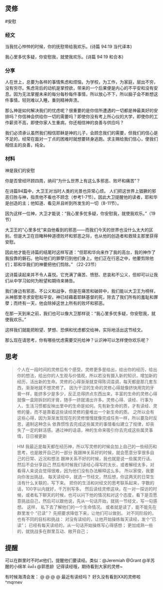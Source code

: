 ## 灵修
#安慰
### **经文**

当我忧心忡忡的时候，你的抚慰带给我欢乐。(诗篇 94:19 当代译本)

我心里多忧多疑，你安慰我，就使我欢乐。(诗篇 94:19 和合本)

### **分享**

人在世上，总要为各样的事情焦虑和烦恼，为学校，为工作，为家庭，层出不穷，没有穷尽。焦虑背后的动机是掌控欲，带来的一个后果便是内心的不平安和没有安息。因为无法掌握未来的每分每秒每件事情，所以放心不下，所以脑子会不断想这件事情，轻则难以入睡，重则精神奔溃。

那么神是如何解决我们的忧虑呢？很重要的是你信所遭遇的一切都是神最美好的安排吗？你信神会供给你一切的需要吗？即使你没有考上所心仪的大学，即使你的工作薪资不高，即使你家人生重病，你还相信神的良善与供应吗？

我们必须承认虽然我们相信耶稣是神的儿子，会顾念我们的需要，但我们的信心是不足的，经常在面对一丁点的困难时就想要转身逃跑。求主赐给我们信心，使我们相信主的良善，纯全。

### **材料**

神是我们的安慰

你是否曾经环顾四周，纳闷“为什么世界上有这么多邪恶、败坏和痛苦”？

在诗篇94篇中，大卫王对当时人类的光景也异常心烦。 人们把这世界上猖獗的邪恶归咎与神，指责他不看也不顾念（参考1-7节）。因此大卫提醒他的读者，耶和华是创造的主；他知道、看见并且听到所发生的一切（8-11节）。

因为这样一位神，大卫才能说：“我心里多忧多疑，你安慰我，就使我欢乐。”（19节）

大卫王的“心里多忧”来自他看到的邪恶——而我们今天的世界也没什么太大的区别。但是大卫在目睹种种道德败坏和邪恶之际，也从他的创造者和救赎主那里获得安慰。

因此他才能在诗篇的结尾时这样写道：“但耶和华向来作了我的高台，我的神作了我投靠的磐石。他叫他们的罪孽归到他们身上。他们正在行恶之中，他要剪除他们；耶和华我们的神要把他们剪除。” （22-23节）

这诗篇读起来并不令人喜悦。它充满了痛苦、愤怒、悲哀和不公义，但却可以让我们从中学习如何为盼望和期待来祷告。

我们身边有邪恶、不公义和战争，但是在痛苦和破碎中，我们能以大卫王为榜样，从神那里寻求安慰和平安。神已经藉着耶稣基督的死，除去了我们所有的羞耻和罪孽；而终有一天，他会除掉这世上所有的败坏和邪恶。

在那一天到来之前，我们也可以像大卫那样说：“我心里多忧多疑，你安慰我，就使我欢乐。”

这样我们就能把盼望、梦想、恐惧和忧虑都交给神，实际地活出这节经文。

那么现在请思考，你有哪些忧虑需要交托给神？认识神可以怎样使你欢乐呢？

## 思考
> 个人在一段时间的灵修后有个感受。灵修更多是给出，给出你的经历，给出你的想法，给出你的人生观与价值观，所以若没有摄入新的知识，增加新的经历，活出新的生命。灵修的心得渐渐就变得陈词滥调，每天都是那几套东西，渐渐地就不想灵修了。
> 因为干涩的生命的灵修心得就像挤快用完的牙膏一样，能挤多少是多少，反正总得挤点东西出来，丰富的生命的灵修心得就像一盒刚拆封的牙膏，随手一挤就涌出许多。灵修心得、读经、行事为人、生活习惯都反映出里中的生命是如何。先有新生命的质，才有读经、灵修的量，而不是靠着这些读经灵修的量堆出一个新生命的质。
> 之所以会有这些心得，因为渐渐发现现在的灵修慢慢就像完成任务一样，所以要及时反思，遏制这种念头
> 依靠惯性去完成这些属灵的事情看似建立了规律，却丧失了一定的鲜活感。通过神的话语，神的生命来吸引你去完成这些属灵事情，日日被更新

>HM
>我最近是每天都在经历神，所以写灵修的时候会加上自己的一些经历和思考，也是敞开自己的一部分 
>我跟神关系好的时候，就会愿意分享很多自己的日常、近况和想法
>跟神关系不好的时候，我也就是说一些属灵行话，然后不会分享自己
>然后有时候我们读经心得写的太长，或者解经太多，对看得人来说会觉得很难，因为他们没有办法解释这么多。 
>所以家俊，我要向你发出挑战， 每天读经中，就选一节经文，然后想，你这两天的日常生活有什么关联的，写下来。 把你的生活和对经文的思考联系起来，字数的话，100字以内就好，千万别写多。 
>然后读经灵修这块，在一对一探访的时候，或者私下聊天的时候，也可以问下他的情况和对这个态度，看下是否愿意挑战自己，然后可以跟他说，先从一句话开始，就挑一节经文，写一句感想。 这样， 私下去了解他们的一个生命情况。 或者就是读了，能不能先在群里发个 “已读”？ 先把要求降低下来，让他们可以做到。
>对不同阶段的，也有不同的目标和挑战：
对没有读经的，让他开始操练每天读经，发个“已读”；
已经有每天读经的，从一句话开始操练写心得感想；
更加成熟一些的，就挑战多在群里互动、敞开自己； 




## 提醒
可以在群里时不时at他们，提醒他们要读经。类似：@Jeremiah @Grant @半苏醒的小绵羊 คิดถึง @郭恩龄   记得读经哦，期待看到大家的灵修~

有时候海清会发：
@  @   @   @      最近有读经吗？ 好久没有看到XX的灵修啦 ^mqrnev